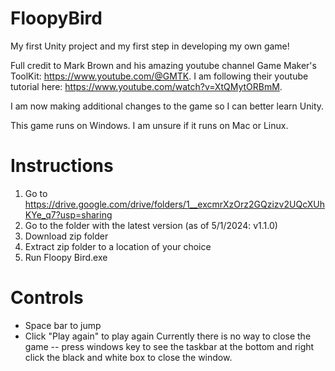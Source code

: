 # FloopyBird
My first Unity project and my first step in developing my own game! 

Full credit to Mark Brown and his amazing youtube channel Game Maker's ToolKit: https://www.youtube.com/@GMTK. I am following their youtube tutorial here: https://www.youtube.com/watch?v=XtQMytORBmM.

I am now making additional changes to the game so I can better learn Unity.

This game runs on Windows. I am unsure if it runs on Mac or Linux.

# Instructions
1. Go to https://drive.google.com/drive/folders/1__excmrXzOrz2GQzizv2UQcXUhKYe_q7?usp=sharing
2. Go to the folder with the latest version (as of 5/1/2024: v1.1.0)
3. Download zip folder
4. Extract zip folder to a location of your choice
5. Run Floopy Bird.exe

# Controls
* Space bar to jump
* Click "Play again" to play again
Currently there is no way to close the game -- press windows key to see the taskbar at the bottom and right click the black and white box to close the window.
